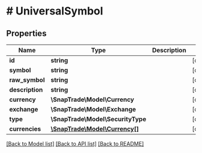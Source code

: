 # # UniversalSymbol

## Properties

Name | Type | Description | Notes
------------ | ------------- | ------------- | -------------
**id** | **string** |  | [optional]
**symbol** | **string** |  | [optional]
**raw_symbol** | **string** |  | [optional]
**description** | **string** |  | [optional]
**currency** | **\SnapTrade\Model\Currency** |  | [optional]
**exchange** | **\SnapTrade\Model\Exchange** |  | [optional]
**type** | **\SnapTrade\Model\SecurityType** |  | [optional]
**currencies** | [**\SnapTrade\Model\Currency[]**](Currency.md) |  | [optional]

[[Back to Model list]](../../README.md#models) [[Back to API list]](../../README.md#endpoints) [[Back to README]](../../README.md)
